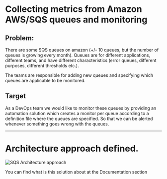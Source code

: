 # Collecting metrics from Amazon AWS/SQS queues and monitoring

## Problem:

There are some SQS queues on amazon (+/- 10 queues, but the number of queues is growing
every month). Queues are for different applications, different teams, and have different
characteristics (error queues, different purposes, different thresholds etc.).

The teams are responsible for adding new queues and specifying which queues are applicable to be
monitored.

## Target

As a DevOps team we would like to monitor these queues by providing an automation solution
which creates a monitor per queue according to a definition file where the queues are
specified. So that we can be alerted whenever something goes wrong with the queues.

---

# Architecture approach defined.

![SQS Architecture approach](https://cldup.com/x3Lkb9b9Us.jpg "SQS Architecture approach")

You can find what is this solution about at the Documentation section

